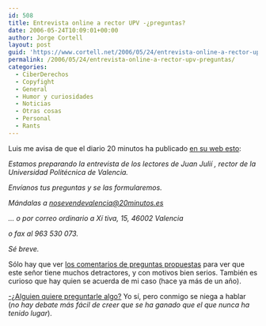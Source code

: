```yaml
---
id: 508
title: Entrevista online a rector UPV -¿preguntas?
date: 2006-05-24T10:09:01+00:00
author: Jorge Cortell
layout: post
guid: 'https://www.cortell.net/2006/05/24/entrevista-online-a-rector-upv-%c2%bfpreguntas/'
permalink: /2006/05/24/entrevista-online-a-rector-upv-preguntas/
categories:
  - CiberDerechos
  - Copyfight
  - General
  - Humor y curiosidades
  - Noticias
  - Otras cosas
  - Personal
  - Rants
---
```

Luis me avisa de que el diario 20 minutos ha publicado <a target="_blank" title="entrevista rector UPV" href="https://www.20minutos.es/noticia/114874/0/entrevista/rector/politecnica/Est">en su web esto</a>:

_Estamos preparando la entrevista de los lectores de Juan Julií , rector de la Universidad Politécnica de Valencia._

_Enví­anos tus preguntas y se las formularemos._

_Mándalas a <a target="_blank" title="mail 20 minutos" href="mailto:nosevendevalencia@20minutos.es">nosevendevalencia@20minutos.es</a>_

_... o por correo ordinario a Xí tiva, 15, 46002 Valencia_

_o fax al 963 530 073._

_Sé breve._

Sólo hay que ver <a target="_blank" title="entrevista rector UPV" href="https://www.20minutos.es/noticia/114874/0/entrevista/rector/politecnica/Est">los comentarios de preguntas propuestas</a> para ver que este señor tiene muchos detractores, y con motivos bien serios. También es curioso que hay quien se acuerda de mi caso (hace ya más de un año).

<a target="_blank" title="artí­culo censura UPV" href="https://www.periodistadigital.com/tecnologia/object.php?o=83090">-¿Alguien quiere preguntarle algo?</a> Yo sí­, pero conmigo se niega a hablar (_no hay debate más fácil de creer que se ha ganado que el que nunca ha tenido lugar_).
